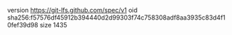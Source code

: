 version https://git-lfs.github.com/spec/v1
oid sha256:f57576df45912b394440d2d99303f74c758308adf8aa3935c83d4f10fef39d98
size 1435
